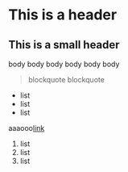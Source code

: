 # This is a header

## This is a small header

body body body
body body body

> blockquote
> blockquote

* list
* list
* list

aaaooo[link][google]

1. list
1. list
1. list

[google]: http://google.com/  "Google"
